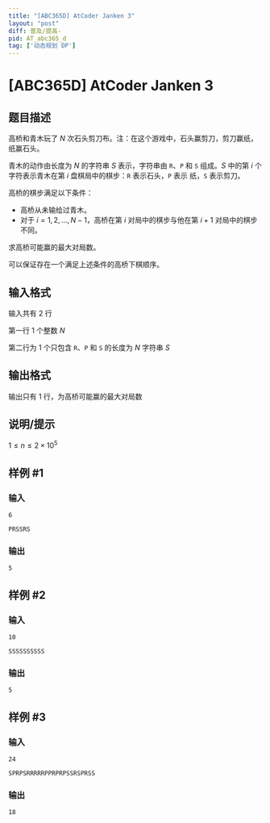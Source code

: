 ```yaml
---
title: "[ABC365D] AtCoder Janken 3"
layout: "post"
diff: 普及/提高-
pid: AT_abc365_d
tag: ['动态规划 DP']
---
```


# [ABC365D] AtCoder Janken 3

## 题目描述

高桥和青木玩了 $N$ 次石头剪刀布。注：在这个游戏中，石头赢剪刀，剪刀赢纸，纸赢石头。

青木的动作由长度为 $N$ 的字符串 $S$ 表示，字符串由 `R`、`P` 和 `S` 组成。$S$ 中的第 $i$ 个字符表示青木在第 $i$ 盘棋局中的棋步：`R` 表示石头，`P` 表示 纸，`S` 表示剪刀。

高桥的棋步满足以下条件：

- 高桥从未输给过青木。
- 对于 $i=1,2,…,N−1$，高桥在第 $i$ 对局中的棋步与他在第 $i+1$ 对局中的棋步不同。

求高桥可能赢的最大对局数。

可以保证存在一个满足上述条件的高桥下棋顺序。

## 输入格式

输入共有 $2$ 行

第一行 $1$ 个整数 $N$

第二行为 $1$ 个只包含 `R`、`P` 和 `S` 的长度为 $N$ 字符串 $S$

## 输出格式

输出只有 $1$ 行，为高桥可能赢的最大对局数

## 说明/提示

$1 \le n \le 2\times 10^5$

## 样例 #1

### 输入

```
6
PRSSRS
```

### 输出

```
5
```

## 样例 #2

### 输入

```
10
SSSSSSSSSS
```

### 输出

```
5
```

## 样例 #3

### 输入

```
24
SPRPSRRRRRPPRPRPSSRSPRSS
```

### 输出

```
18
```

